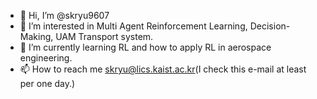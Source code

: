 - 👋 Hi, I’m @skryu9607
- 👀 I’m interested in Multi Agent Reinforcement Learning, Decision-Making, UAM Transport system.
- 🌱 I’m currently learning RL and how to apply RL in aerospace engineering.
- 📫 How to reach me skryu@lics.kaist.ac.kr(I check this e-mail at least per one day.)


<!---
skryu9607/skryu9607 is a ✨ special ✨ repository because its `README.md` (this file) appears on your GitHub profile.
You can click the Preview link to take a look at your changes.
--->
